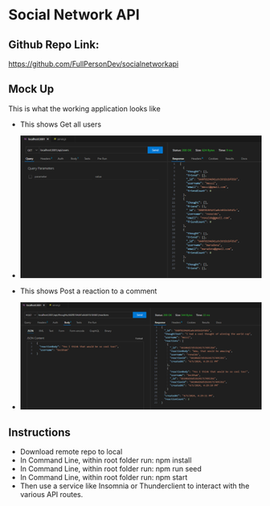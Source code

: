# Social Network API

## Github Repo Link:

https://github.com/FullPersonDev/socialnetworkapi

## Mock Up
This is what the working application looks like

- This shows Get all users
- ![getallusers](./images/getallusers.PNG)

- This shows Post a reaction to a comment
- ![postreaction](./images/postreaction.PNG)

## Instructions
- Download remote repo to local
- In Command Line, within root folder run: npm install
- In Command Line, within root folder run: npm run seed
- In Command Line, within root folder run: npm start
- Then use a service like Insomnia or Thunderclient to interact with the various API routes.